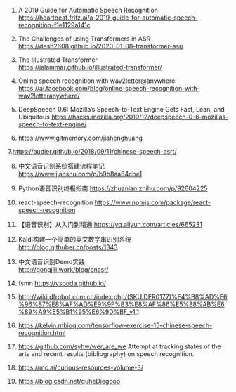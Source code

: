 1. A 2019 Guide for Automatic Speech Recognition    
   https://heartbeat.fritz.ai/a-2019-guide-for-automatic-speech-recognition-f1e1129a141c

2. The Challenges of using Transformers in ASR      
   https://desh2608.github.io/2020-01-08-transformer-asr/
   
3. The Illustrated Transformer   
   https://jalammar.github.io/illustrated-transformer/

4. Online speech recognition with wav2letter@anywhere
https://ai.facebook.com/blog/online-speech-recognition-with-wav2letteranywhere/  

5. DeepSpeech 0.6: Mozilla’s Speech-to-Text Engine Gets Fast, Lean, and Ubiquitous
https://hacks.mozilla.org/2019/12/deepspeech-0-6-mozillas-speech-to-text-engine/  

6. https://www.gitmemory.com/jiahenghuang

7.https://audier.github.io/2018/09/11/chinese-speech-asrt/ 

8. 中文语音识别系统搭建流程笔记
https://www.jianshu.com/p/b9b8aa64cbe1

9. Python语音识别终极指南
https://zhuanlan.zhihu.com/p/92604225

10. react-speech-recognition
https://www.npmjs.com/package/react-speech-recognition

11. 【语音识别】从入门到精通
https://yq.aliyun.com/articles/665231

12. Kaldi构建一个简单的英文数字串识别系统
http://blog.githuber.cn/posts/1343 

13. 中文语音识别Demo实践  
http://gongjili.work/blog/cnasr/

14. fsmn
https://vsooda.github.io/

15. http://wiki.dfrobot.com.cn/index.php/(SKU:DFR0177)%E4%B8%AD%E6%96%87%E8%AF%AD%E9%9F%B3%E8%AF%86%E5%88%AB%E6%89%A9%E5%B1%95%E6%9D%BF_v1.1

16. https://kelvin.mbioq.com/tensorflow-exercise-15-chinese-speech-recognition.html 

17. https://github.com/syhw/wer_are_we
Attempt at tracking states of the arts and recent results (bibliography) on speech recognition.

18. https://mc.ai/curious-resources-volume-3/

19. https://blog.csdn.net/quheDiegooo

